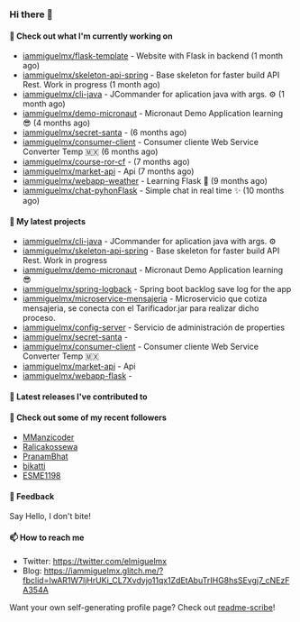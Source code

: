 ### Hi there 👋

#### 👷 Check out what I'm currently working on

- [iammiguelmx/flask-template](https://github.com/iammiguelmx/flask-template) - Website with Flask in backend  (1 month ago)
- [iammiguelmx/skeleton-api-spring](https://github.com/iammiguelmx/skeleton-api-spring) - Base skeleton for faster build API Rest. Work in progress (1 month ago)
- [iammiguelmx/cli-java](https://github.com/iammiguelmx/cli-java) - JCommander for aplication java with args. ⚙️ (1 month ago)
- [iammiguelmx/demo-micronaut](https://github.com/iammiguelmx/demo-micronaut) - Micronaut Demo Application learning 😎 (4 months ago)
- [iammiguelmx/secret-santa](https://github.com/iammiguelmx/secret-santa) -  (6 months ago)
- [iammiguelmx/consumer-client](https://github.com/iammiguelmx/consumer-client) - Consumer cliente Web Service Converter Temp 🇲🇽 (6 months ago)
- [iammiguelmx/course-ror-cf](https://github.com/iammiguelmx/course-ror-cf) -  (7 months ago)
- [iammiguelmx/market-api](https://github.com/iammiguelmx/market-api) - Api  (7 months ago)
- [iammiguelmx/webapp-weather](https://github.com/iammiguelmx/webapp-weather) - Learning Flask 🚀 (9 months ago)
- [iammiguelmx/chat-pyhonFlask](https://github.com/iammiguelmx/chat-pyhonFlask) - Simple chat in real time  ✨ (10 months ago)

#### 🌱 My latest projects

- [iammiguelmx/cli-java](https://github.com/iammiguelmx/cli-java) - JCommander for aplication java with args. ⚙️
- [iammiguelmx/skeleton-api-spring](https://github.com/iammiguelmx/skeleton-api-spring) - Base skeleton for faster build API Rest. Work in progress
- [iammiguelmx/demo-micronaut](https://github.com/iammiguelmx/demo-micronaut) - Micronaut Demo Application learning 😎
- [iammiguelmx/spring-logback](https://github.com/iammiguelmx/spring-logback) - Spring boot backlog save log for the app
- [iammiguelmx/microservice-mensajeria](https://github.com/iammiguelmx/microservice-mensajeria) - Microservicio que cotiza mensajeria, se conecta con el Tarificador.jar para realizar dicho proceso.
- [iammiguelmx/config-server](https://github.com/iammiguelmx/config-server) - Servicio de administración de properties
- [iammiguelmx/secret-santa](https://github.com/iammiguelmx/secret-santa) - 
- [iammiguelmx/consumer-client](https://github.com/iammiguelmx/consumer-client) - Consumer cliente Web Service Converter Temp 🇲🇽
- [iammiguelmx/market-api](https://github.com/iammiguelmx/market-api) - Api 
- [iammiguelmx/webapp-flask](https://github.com/iammiguelmx/webapp-flask) - 

#### 🔭 Latest releases I've contributed to


#### 👯 Check out some of my recent followers

- [MManzicoder](https://github.com/MManzicoder)
- [Ralicakossewa](https://github.com/Ralicakossewa)
- [PranamBhat](https://github.com/PranamBhat)
- [bikatti](https://github.com/bikatti)
- [ESME1198](https://github.com/ESME1198)

#### 💬 Feedback

Say Hello, I don't bite!

#### 📫 How to reach me

- Twitter: https://twitter.com/elmiguelmx
- Blog: https://iammiguelmx.glitch.me/?fbclid=IwAR1W7ljHrUKi_CL7Xvdyjo11qx1ZdEtAbuTrIHG8hsSEvgj7_cNEzFA354A

Want your own self-generating profile page? Check out [readme-scribe](https://github.com/muesli/readme-scribe)!

